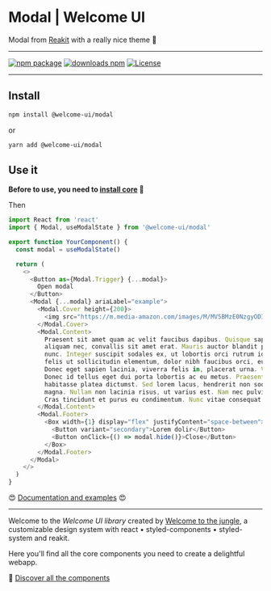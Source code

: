 # Modal | Welcome UI

Modal from [Reakit](https://reakit.io/docs/dialog/) with a really nice theme 👀

---

[![npm package](https://img.shields.io/npm/v/@welcome-ui/modal/latest.svg)](https://www.npmjs.com/package/@welcome-ui/modal) [![downloads npm](https://img.shields.io/npm/dw/@welcome-ui/modal.svg)](https://www.npmjs.com/package/@welcome-ui/modal) [![License](https://img.shields.io/npm/l/welcome-ui.svg)](https://github.com/WTTJ/welcome-ui/blob/master/LICENSE)

---

## Install

```bash
npm install @welcome-ui/modal
```

or

```bash
yarn add @welcome-ui/modal
```

## Use it

**Before to use, you need to [install core](http://welcome-ui.com/getting-started) 🚀**

Then

```js
import React from 'react'
import { Modal, useModalState } from '@welcome-ui/modal'

export function YourComponent() {
  const modal = useModalState()

  return (
    <>
      <Button as={Modal.Trigger} {...modal}>
        Open modal
      </Button>
      <Modal {...modal} ariaLabel="example">
        <Modal.Cover height={200}>
          <img src="https://m.media-amazon.com/images/M/MV5BMzE0NzgyODIxN15BMl5BanBnXkFtZTgwNDU0NjU5NzE@._V1_SX1777_CR0,0,1777,994_AL_.jpg" />
        </Modal.Cover>
        <Modal.Content>
          Praesent sit amet quam ac velit faucibus dapibus. Quisque sapien ligula, rutrum quis
          aliquam nec, convallis sit amet erat. Mauris auctor blandit porta. In imperdiet rutrum
          nunc. Integer suscipit sodales ex, ut lobortis orci rutrum id. Vestibulum scelerisque,
          felis ut sollicitudin elementum, dolor nibh faucibus orci, eu aliquet felis diam sed eros.
          Donec eget sapien lacinia, viverra felis in, placerat urna. Vestibulum sed viverra orci.
          Donec id tellus eget dui porta lobortis ac eu metus. Praesent id ultricies odio. In hac
          habitasse platea dictumst. Sed lorem lacus, hendrerit non sodales id, consectetur quis
          magna. Nullam non lacinia risus, ut varius est. Nam nec pulvinar tellus, eu ultrices elit.
          Cras tincidunt et purus eu condimentum. Nunc vitae consequat nibh.
        </Modal.Content>
        <Modal.Footer>
          <Box width={1} display="flex" justifyContent="space-between">
            <Button variant="secondary">Lorem dolir</Button>
            <Button onClick={() => modal.hide()}>Close</Button>
          </Box>
        </Modal.Footer>
      </Modal>
    </>
  )
}
```

😍 [Documentation and examples](http://welcome-ui.com/components/modal) 😍

---

Welcome to the _Welcome UI library_ created by [Welcome to the jungle](https://www.welcometothejungle.com), a customizable design system with react • styled-components • styled-system and reakit.

Here you'll find all the core components you need to create a delightful webapp.

🌴 [Discover all the components](http://welcome-ui.com)
